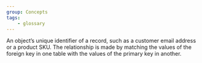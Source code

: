 ```yaml
---
group: Concepts
tags:
    - glossary
---
```

An object’s unique identifier of a record, such as a customer email address or a product SKU. The relationship is made by matching the values of the foreign key in one table with the values of the primary key in another.
